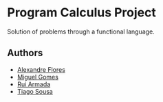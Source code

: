 # Program Calculus Project
Solution of problems through a functional language.

## Authors
* [Alexandre Flores](https://github.com/SugaryLump)
* [Miguel Gomes](https://github.com/MayorX500)
* [Rui Armada](https://github.com/RuiArmada)
* [Tiago Sousa](https://github.com/Existency)
